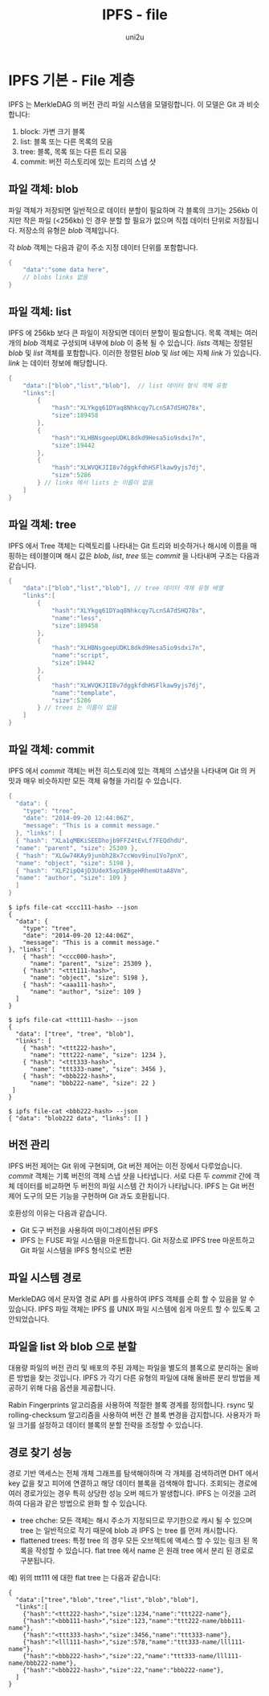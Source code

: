 ﻿---
layout: post
title: "IPFS - file"
categories:
  - IPFS_Review
tags:
  - IPFS_file
lang: ko
author: "uni2u"
meta: "Springfield"
---

# IPFS 기본 - File 계층

IPFS 는 MerkleDAG 의 버전 관리 파일 시스템을 모델링합니다. 이 모델은 Git 과 비슷합니다:

1. block: 가변 크기 블록
2. list: 블록 또는 다른 목록의 모음
3. tree: 블록, 목록 또는 다른 트리 모음
4. commit: 버전 히스토리에 있는 트리의 스냅 샷

## 파일 객체: blob

파일 객체가 저장되면 일반적으로 데이터 분할이 필요하며 각 블록의 크기는 256kb 이지만 작은 파일 (<256kb) 인 경우 분할 할 필요가 없으며 직접 데이터 단위로 저장됩니다. 저장소의 유형은 _blob_ 객체입니다. 

각 _blob_ 객체는 다음과 같이 주소 지정 데이터 단위를 포함합니다.

```go
{
    "data":"some data here", 
    // blobs links 없음
}
```

## 파일 객체: list

IPFS 에 256kb 보다 큰 파일이 저장되면 데이터 분할이 필요합니다. 목록 객체는 여러 개의 _blob_ 객체로 구성되며 내부에 _blob_ 이 중복 될 수 있습니다. _lists_ 객체는 정렬된 _blob_ 및 _list_ 객체를 포함합니다. 이러한 정렬된 _blob_ 및 _list_ 에는 자체 _link_ 가 있습니다. _link_ 는 데이터 정보에 해당합니다.

```go
{
    "data":["blob","list","blob"],  // list 데이터 형식 객체 유형
    "links":[
        {
            "hash":"XLYkgq61DYaq8Nhkcqy7LcnSA7dSHQ78x",
            "size":189458
        },
        {
            "hash":"XLHBNsgoepUDKL8dkd9Hesa5io9sdxi7n",
            "size":19442
        },
        {
            "hash":"XLWVQKJII8v7dggkfdhHSFlkaw9yjs7dj",
            "size":5286
        } // links 에서 lists 는 이름이 없음
    ]
}
```

## 파일 객체: tree

IPFS 에서 Tree 객체는 디렉토리를 나타내는 Git 트리와 비슷하거나 해시에 이름을 매핑하는 테이블이며 해시 값은 _blob_, _list_, _tree_ 또는 _commit_ 을 나타내며 구조는 다음과 같습니다.

```go
{
    "data":["blob","list","blob"], // tree 데이터 객체 유형 배열
    "links":[
        {
            "hash":"XLYkgq61DYaq8Nhkcqy7LcnSA7dSHQ78x",
            "name":"less",
            "size":189458
        },
        {
            "hash":"XLHBNsgoepUDKL8dkd9Hesa5io9sdxi7n",
            "name":"script",
            "size":19442
        },
        {
            "hash":"XLWVQKJII8v7dggkfdhHSFlkaw9yjs7dj",
            "name":"template",
            "size":5286
        } // trees 는 이름이 없음
    ]
}
```

## 파일 객체: commit

IPFS 에서 _commit_ 객체는 버전 히스토리에 있는 객체의 스냅샷을 나타내며 Git 의 커밋과 매우 비슷하지만 모든 객체 유형을 가리킬 수 있습니다.

```go
{
  "data": {
    "type": "tree",
    "date": "2014-09-20 12:44:06Z",
    "message": "This is a commit message."
  }, "links": [
  { "hash": "XLa1qMBKiSEEDhojb9FFZ4tEvLf7FEQdhdU",
  "name": "parent", "size": 25309 },
  { "hash": "XLGw74KAy9junbh28x7ccWov9inu1Vo7pnX",
  "name": "object", "size": 5198 },
  { "hash": "XLF2ipQ4jD3UdeX5xp1KBgeHRhemUtaA8Vm",
  "name": "author", "size": 109 }
  ]
}
```
```
$ ipfs file-cat <ccc111-hash> --json
{
  "data": {
    "type": "tree",
    "date": "2014-09-20 12:44:06Z",
    "message": "This is a commit message."
}, "links": [
    { "hash": "<ccc000-hash>",
      "name": "parent", "size": 25309 },
    { "hash": "<ttt111-hash>",
      "name": "object", "size": 5198 },
    { "hash": "<aaa111-hash>",
      "name": "author", "size": 109 }
  ]
}

$ ipfs file-cat <ttt111-hash> --json
{
  "data": ["tree", "tree", "blob"],
  "links": [
    { "hash": "<ttt222-hash>",
      "name": "ttt222-name", "size": 1234 },
    { "hash": "<ttt333-hash>",
      "name": "ttt333-name", "size": 3456 },
    { "hash": "<bbb222-hash>",
      "name": "bbb222-name", "size": 22 }
 ] 
}

$ ipfs file-cat <bbb222-hash> --json
{ "data": "blob222 data", "links": [] }
```

## 버전 관리

IPFS 버전 제어는 Git 위에 구현되며, Git 버전 제어는 이전 장에서 다루었습니다. _commit_ 객체는 기록 버전의 객체 스냅 샷을 나타냅니다. 서로 다른 두 _commit_ 간에 객체 데이터를 비교하면 두 버전의 파일 시스템 간 차이가 나타납니다. IPFS 는 Git 버전 제어 도구의 모든 기능을 구현하며 Git 과도 호환됩니다.

호환성의 이유는 다음과 같습니다.

- Git 도구 버전을 사용하여 마이그레이션된 IPFS
- IPFS 는 FUSE 파일 시스템을 마운트합니다. Git 저장소로 IPFS tree 마운트하고 Git 파일 시스템을 IPFS 형식으로 변환

## 파일 시스템 경로

MerkleDAG 에서 문자열 경로 API 를 사용하여 IPFS 객체를 순회 할 수 있음을 알 수 있습니다. IPFS 파일 객체는 IPFS 를 UNIX 파일 시스템에 쉽게 마운트 할 수 있도록 고안되었습니다.

## 파일을 list 와 blob 으로 분할

대용량 파일의 버전 관리 및 배포의 주된 과제는 파일을 별도의 블록으로 분리하는 올바른 방법을 찾는 것입니다. IPFS 가 각기 다른 유형의 파일에 대해 올바른 분리 방법을 제공하기 위해 다음 옵션을 제공합니다.

Rabin Fingerprints 알고리즘을 사용하여 적절한 블록 경계를 정의합니다. rsync 및 rolling-checksum 알고리즘을 사용하여 버전 간 블록 변경을 감지합니다. 사용자가 파일 크기를 설정하고 데이터 블록의 분할 전략을 조정할 수 있습니다.

## 경로 찾기 성능

경로 기반 액세스는 전체 개체 그래프를 탐색해야하며 각 개체를 검색하려면 DHT 에서 key 값을 찾고 피어에 연결하고 해당 데이터 블록을 검색해야 합니다. 조회되는 경로에 여러 경로가있는 경우 특히 상당한 성능 오버 헤드가 발생합니다. IPFS 는 이것을 고려하여 다음과 같은 방법으로 완화 할 수 있습니다.

- tree chche: 모든 객체는 해시 주소가 지정되므로 무기한으로 캐시 될 수 있으며 tree 는 일반적으로 작기 때문에 blob 과 IPFS 는 tree 를 먼저 캐시합니다.
- flattened trees: 특정 tree 의 경우 모든 오브젝트에 액세스 할 수 있는 링크 된 목록을 작성할 수 있습니다. flat tree 에서 name 은 원래 tree 에서 분리 된 경로로 구분됩니다.

예) 위의 ttt111 에 대한 flat tree 는 다음과 같습니다:

```
{
  "data":["tree","blob","tree","list","blob","blob"],
  "links":[
    {"hash":"<ttt222-hash>","size":1234,"name":"ttt222-name"},
    {"hash":"<bbb111-hash>","size":123,"name":"ttt222-name/bbb111-name"},
    {"hash":"<ttt333-hash>","size":3456,"name":"ttt333-name"},
    {"hash":"<lll111-hash>","size":578,"name":"ttt333-name/lll111-name"},
    {"hash":"<bbb222-hash>","size":22,"name":"ttt333-name/lll111-name/bbb222-name"},
    {"hash":"<bbb222-hash>","size":22,"name":"bbb222-name"},
  ]
}
```
